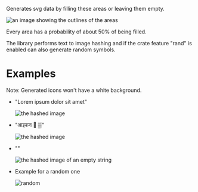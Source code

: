 Generates svg data by filling these areas or leaving them empty.

![an image showing the outlines of the areas](https://github.com/user-attachments/assets/39691ed2-576b-4b49-a36d-11f7c478f040)

Every area has a probability of about 50% of being filled.

The library performs text to image hashing and if the crate
feature "rand" is enabled can also generate random symbols.

# Examples

Note: Generated icons won't have a white background.

- "Lorem ipsum dolor sit amet"

    ![the hashed image](https://github.com/user-attachments/assets/c1920e2f-1b30-4960-9ab0-4e53b7c53e5e)

- "आइकन 🙂 ▒"

    ![the hashed image](https://github.com/user-attachments/assets/655e9c46-2726-4b14-9112-f15ab7072ea0)

- ""

    ![the hashed image of an empty string](https://github.com/user-attachments/assets/168a10d6-6ccb-4bd6-a685-d1080121fe57)

- Example for a random one

    ![random](https://github.com/user-attachments/assets/f2df4798-4004-4455-9fb5-86d4c4e687d9)
